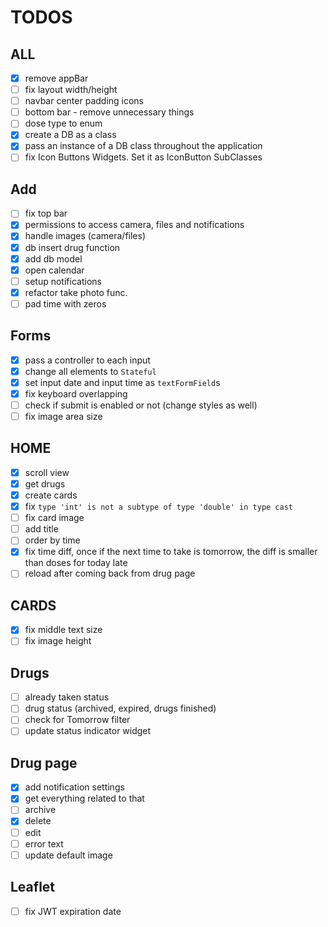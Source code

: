 # TODOS

## ALL

- [x] remove appBar
- [ ] fix layout width/height
- [ ] navbar center padding icons
- [ ] bottom bar - remove unnecessary things
- [ ] dose type to enum
- [x] create a DB as a class
- [x] pass an instance of a DB class throughout the application
- [ ] fix Icon Buttons Widgets. Set it as IconButton SubClasses 

## Add

- [ ] fix top bar
- [x] permissions to access camera, files and notifications
- [x] handle images (camera/files)
- [x] db insert drug function
- [x] add db model
- [x] open calendar
- [ ] setup notifications
- [x] refactor take photo func.
- [ ] pad time with zeros

## Forms

- [x] pass a controller to each input
- [x] change all elements to `Stateful`
- [x] set input date and input time as `textFormField`s
- [x] fix keyboard overlapping
- [ ] check if submit is enabled or not (change styles as well)
- [ ] fix image area size

## HOME

- [x] scroll view
- [x] get drugs
- [x] create cards
- [x] fix `type 'int' is not a subtype of type 'double' in type cast`
- [ ] fix card image
- [ ] add title
- [ ] order by time
- [x] fix time diff, once if the next time to take is tomorrow, the diff is smaller than doses for today late
- [ ] reload after coming back from drug page

## CARDS

- [x] fix middle text size
- [ ] fix image height

## Drugs

- [ ] already taken status
- [ ] drug status (archived, expired, drugs finished)
- [ ] check for Tomorrow filter
- [ ] update status indicator widget

## Drug page

- [x] add notification settings
- [x] get everything related to that
- [ ] archive
- [x] delete
- [ ] edit
- [ ] error text
- [ ] update default image

## Leaflet

- [ ] fix JWT expiration date
